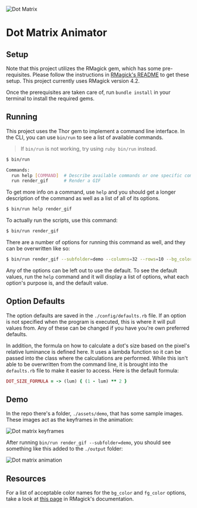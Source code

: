 ![Dot Matrix](https://i.imgur.com/cIJCDcv.png)

# Dot Matrix Animator

## Setup

Note that this project utilizes the RMagick gem, which has some pre-requisites. Please follow the instructions in [RMagick's README](https://github.com/rmagick/rmagick#prerequisites) to get these setup. This project currently uses RMagick version 4.2.

Once the prerequisites are taken care of, run `bundle install` in your terminal to install the required gems.

## Running

This project uses the Thor gem to implement a command line interface. In the CLI, you can use `bin/run` to see a list of available commands.

> If `bin/run` is not working, try using `ruby bin/run` instead.

```bash
$ bin/run 

Commands:
  run help [COMMAND]  # Describe available commands or one specific command
  run render_gif      # Render a GIF
```

To get more info on a command, use `help` and you should get a longer description of the command as well as a list of all of its options.

```bash
$ bin/run help render_gif
```

To actually run the scripts, use this command:

```bash
$ bin/run render_gif
```

There are a number of options for running this command as well, and they can be overwritten like so:

```bash
$ bin/run render_gif --subfolder=demo --columns=32 --rows=10 --bg_color=chocolate --fg_color="mint cream" --fps=10 --dot_size=10 --hold_time=0.5 --transition_time=3
```

Any of the options can be left out to use the default. To see the default values, run the `help` command and it will display a list of options, what each option's purpose is, and the default value.

## Option Defaults

The option defaults are saved in the `./config/defaults.rb` file. If an option is not specified when the program is executed, this is where it will pull values from. Any of these can be changed if you have you're own preferred defaults.

In addition, the formula on how to calculate a dot's size based on the pixel's relative luminance is defined here. It uses a lambda function so it can be passed into the class where the calculations are performed. While this isn't able to be overwritten from the command line, it is brought into the `defaults.rb` file to make it easier to access. Here is the default formula:

```ruby
DOT_SIZE_FORMULA = -> (lum) { (1 - lum) ** 2 }
```

## Demo

In the repo there's a folder, `./assets/demo`, that has some sample images. These images act as the keyframes in the animation:

![Dot matrix keyframes](https://i.imgur.com/6WDhHC0.png)

After running `bin/run render_gif --subfolder=demo`, you should see something like this added to the `./output` folder:

![Dot matrix animation](https://i.imgur.com/zEfihJk.gif)

## Resources

For a list of acceptable color names for the `bg_color` and `fg_color` options, take a look at [this page](https://rmagick.github.io/imusage.html#color_names) in RMagick's documentation.
